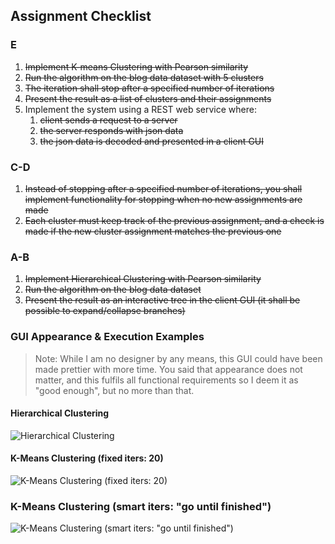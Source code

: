 ## Assignment Checklist
### E
1. ~~Implement K-means Clustering with Pearson similarity~~
2. ~~Run the algorithm on the blog data dataset with 5 clusters~~
3. ~~The iteration shall stop after a specified number of iterations~~
4. ~~Present the result as a list of clusters and their assignments~~
5. Implement the system using a REST web service where:
    1. ~~client sends a request to a server~~
    2. ~~the server responds with json data~~
    3. ~~the json data is decoded and presented in a client GUI~~
### C-D
1. ~~Instead of stopping after a specified number of iterations, you shall implement functionality for stopping when no new assignments are made~~
2. ~~Each cluster must keep track of the previous assignment, and a check is made if the new cluster assignment matches the previous one~~
### A-B
1. ~~Implement Hierarchical Clustering with Pearson similarity~~
2. ~~Run the algorithm on the blog data dataset~~
3. ~~Present the result as an interactive tree in the client GUI (it shall be possible to expand/collapse branches)~~
### GUI Appearance & Execution Examples
> Note: While I am no designer by any means, this GUI could have been made prettier with more time. You said that appearance does not matter, and this fulfils all functional requirements so I deem it as "good enough", but no more than that.

#### Hierarchical Clustering
![Hierarchical Clustering](https://i.gyazo.com/3bd6242ab85e0803823328bafb94f38f.png)

#### K-Means Clustering (fixed iters: 20)
![K-Means Clustering (fixed iters: 20)](https://i.gyazo.com/79cbf412db106059a09302aac366b7f9.png)

### K-Means Clustering (smart iters: "go until finished")
![K-Means Clustering (smart iters: "go until finished")](https://i.gyazo.com/d77609f06ed2bf482f926a9b817e8f73.png)